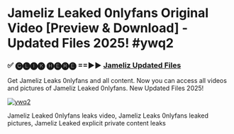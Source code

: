 # Jameliz Leaked 0nlyfans Original Video [Preview & Download] - Updated Files 2025! #ywq2

<h3>✅ 🅒🅛🅘🅚 🅗🅔🅡🅔 ==►► <a href="https://mediafile.pages.dev?q=Jameliz&ref=B5R" rel="nofollow">Jameliz Updated Files</a></h3>

Get Jameliz Leaks 0nlyfans and all content. Now you can access all videos and pictures of Jameliz Leaked 0nlyfans. New Updated Files 2025!

[![ywq2](https://github.com/user-attachments/assets/f5210949-1d50-4880-9bd9-f37c6975c838)](https://mediafile.pages.dev?q=Jameliz&ref=B5R)

Jameliz Leaked 0nlyfans leaks video, Jameliz Leaks 0nlyfans leaked pictures, Jameliz Leaked explicit private content leaks